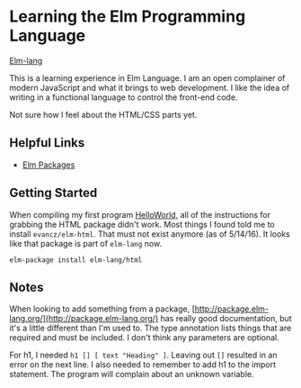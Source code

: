# Learning the Elm Programming Language
[Elm-lang](http://elm-lang.org/)

This is a learning experience in Elm Language. I am an open complainer of modern JavaScript and what it brings to web development. I like the idea of writing in a functional language to control the front-end code.


Not sure how I feel about the HTML/CSS parts yet.


## Helpful Links
* [Elm Packages](http://package.elm-lang.org/)

## Getting Started
When compiling my first program [HelloWorld](https://github.com/ScottRadcliff/learning-elm/tree/master/HelloWorld), all of the instructions for grabbing the HTML package didn't work. Most things I found told me to install `evancz/elm-html`. That must not exist anymore (as of 5/14/16). It looks like that package is part of `elm-lang` now.

`elm-package install elm-lang/html`


## Notes
When looking to add something from a package, [http://package.elm-lang.org/](http://package.elm-lang.org/) has really good documentation, but it's a little different than I'm used to. The type annotation lists things that are required and must be included. I don't think any parameters are optional.

For h1, I needed `h1 [] [ text "Heading" ]`. Leaving out `[]` resulted in an error on the next line. I also needed to remember to add h1 to the import statement. The program will complain about an unknown variable.
